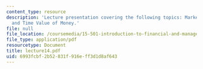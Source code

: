 ```yaml
---
content_type: resource
description: 'Lecture presentation covering the following topics: Marketable Securities
  and Time Value of Money.'
file: null
file_location: /coursemedia/15-501-introduction-to-financial-and-managerial-accounting-spring-2004/6993fcbf2b52831f916eff3d1d8af643_lecture14.pdf
file_type: application/pdf
resourcetype: Document
title: lecture14.pdf
uid: 6993fcbf-2b52-831f-916e-ff3d1d8af643
---
```

